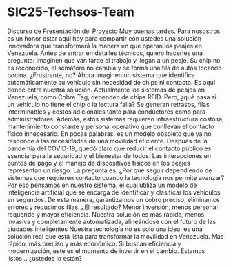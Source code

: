 # SIC25-Techsos-Team

Discurso de Presentación del Proyecto
Muy buenas tardes. Para nosostros es un honor estar aquí hoy para compartir con ustedes una solución innovadora que transformará la manera en que operan los peajes en Venezuela. Antes de entrar en detalles técnicos, quiero hacerles una pregunta:
Imaginen que van tarde al trabajo y llegan a un peaje. Su chip no es reconocido, el semáforo no cambia y se forma una fila de autos tocando bocina. ¿Frustrante, no? Ahora imaginen un sistema que identifica automáticamente su vehículo sin necesidad de chips ni contacto. Es aquí donde entra nuestra solución.
Actualmente los sistemas de peajes en Venezuela, como Cobre Tag, dependen de chips RFID. Pero, ¿qué pasa si un vehículo no tiene el chip o la lectura falla? Se generan retrasos, filas interminables y costos adicionales tanto para conductores como para administradores.
Además, estos sistemas requieren infraestructura costosa, mantenimiento constante y personal operativo que conllevan el contacto físico innecesario. En pocas palabras: es un modelo obsoleto que ya no responde a las necesidades de una movilidad eficiente. 
Después de la pandemia del COVID-19, quedó claro que reducir el contacto público es esencial para la seguridad y el bienestar de todos. Las interacciones en puntos de pago y el manejo de dispositivos físicos en los peajes representan un riesgo. La pregunta es: ¿Por qué seguir dependiendo de sistemas que requieren contacto cuando la tecnología nos permite avanzar?
Por eso pensamos en nuestro sistema, el cual utiliza un modelo de inteligencia artificial que se encarga de identificar y clasificar los vehículos en segundos. De esta manera, garantizamos un cobro preciso, eliminamos errores y reducimos filas.
¿El resultado? Menor inversión, menos personal requerido y mayor eficiencia. Nuestra solución es más rápida, menos invasiva y completamente automatizada, alineándose con el futuro de las ciudades inteligentes
Nuestra tecnología no es solo una idea; es una solución real que está lista para transformar la movilidad en Venezuela.
Más rápido, más preciso y más económico. Si buscan eficiencia y modernización, este es el momento de invertir en el cambio.
Estamos listos… ¿ustedes lo están?
